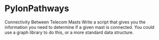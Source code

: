 # PylonPathways
Connectivity Between Telecom Masts
Write a script that gives you the information you need to determine if a given mast is connected. You could use a graph library to do this, or a more standard data structure.
